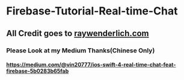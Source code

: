 # Firebase-Tutorial-Real-time-Chat
## All Credit goes to [raywenderlich.com](https://www.raywenderlich.com/140836/firebase-tutorial-real-time-chat-2)
### Please Look at my Medium Thanks(Chinese Only)
#### https://medium.com/@vin20777/ios-swift-4-real-time-chat-feat-firebase-5b0283b65fab
